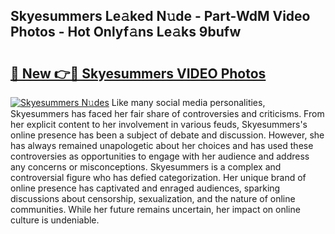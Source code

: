## Skyesummers Le𝚊ked N𝚞de - Part-WdM Video Photos - Hot Onlyf𝚊ns Le𝚊ks 9bufw

# <h2><a href="http://ac5027.deff.icu/?id=Skyesummers">🔗 New 👉🔴 Skyesummers VIDEO Photos</a></h2>

[![Skyesummers N𝚞des](https://i.imgur.com/rIISA9y.gif)](http://ac5027.deff.icu/?id=Skyesummers)
Like many social media personalities, Skyesummers has faced her fair share of controversies and criticisms. From her explicit content to her involvement in various feuds, Skyesummers's online presence has been a subject of debate and discussion. However, she has always remained unapologetic about her choices and has used these controversies as opportunities to engage with her audience and address any concerns or misconceptions. Skyesummers is a complex and controversial figure who has defied categorization. Her unique brand of online presence has captivated and enraged audiences, sparking discussions about censorship, sexualization, and the nature of online communities. While her future remains uncertain, her impact on online culture is undeniable.
